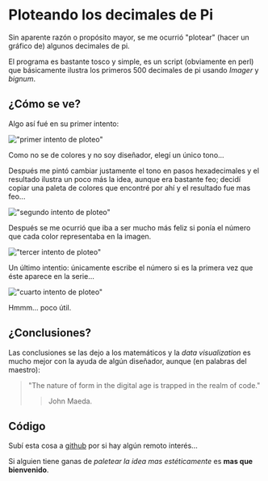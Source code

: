 # Ploteando los decimales de Pi

Sin aparente razón o propósito mayor, se me ocurrió "plotear" 
(hacer un gráfico de) algunos decimales de pi.

El programa es bastante tosco y simple, es un script (obviamente en perl) 
 que básicamente ilustra los primeros 500 decimales de pi usando _Imager_ y
 _bignum_.

## ¿Cómo se ve?

Algo así fué en su primer intento:

!["primer intento de ploteo"](/data/pi.png)

Como no se de colores y no soy diseñador, elegí un único tono...

Después me pintó cambiar justamente el tono en pasos hexadecimales y el
 resultado ilustra un poco más la idea, aunque era bastante feo; decidí copiar
 una paleta de colores que encontré por ahí y el resultado fue mas feo...

!["segundo intento de ploteo"](/data/pi_color.png)

Después se me ocurrió que iba a ser mucho más feliz si ponía el número que cada
 color representaba en la imagen.

!["tercer intento de ploteo"](/data/pi_nros.png)

Un último intentio: únicamente escribe el número si es la primera vez que éste aparece en la serie...

!["cuarto intento de ploteo"](/data/pi_nros_unicos.png)

Hmmm... poco útil.

## ¿Conclusiones?

Las conclusiones se las dejo a los matemáticos y la _data visualization_ es mucho
 mejor con la ayuda de algún diseñador, aunque (en palabras del maestro):

> "The nature of form in the digital age is trapped in the realm of code." 
>>   John Maeda.

## Código

Subí esta cosa a [github](https://github.com/MarxBro/pi_plot) por si hay algún remoto interés...

Si alguien tiene ganas de _paletear la idea mas estéticamente_ es __mas que
 bienvenido__.

